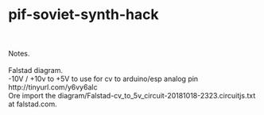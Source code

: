 # pif-soviet-synth-hack
<br>
<br>
Notes.
<br><br>
Falstad diagram.<br>
-10V / +10v to +5V to use for cv to arduino/esp analog pin<br>
http://tinyurl.com/y6vy6alc
<br>
Ore import the diagram/Falstad-cv_to_5v_circuit-20181018-2323.circuitjs.txt at falstad.com.
<br>
